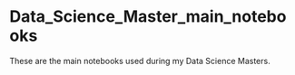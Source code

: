 # Data_Science_Master_main_notebooks

These are the main notebooks used during my Data Science Masters. 


